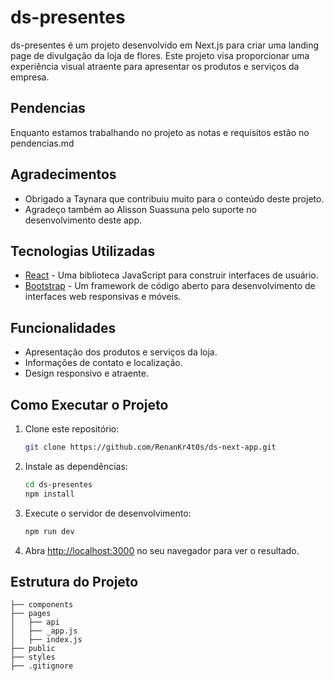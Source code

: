 # ds-presentes
ds-presentes é um projeto desenvolvido em Next.js para criar uma landing page de divulgação da loja de flores. Este projeto visa proporcionar uma experiência visual atraente para apresentar os produtos e serviços da empresa.

## Pendencias
Enquanto estamos trabalhando no projeto as notas e requisitos estão no pendencias.md

## Agradecimentos

- Obrigado a Taynara que contribuiu muito para o conteúdo deste projeto.
- Agradeço também ao Alisson Suassuna pelo suporte no desenvolvimento deste app.

## Tecnologias Utilizadas

- [React](https://reactjs.org/) - Uma biblioteca JavaScript para construir interfaces de usuário.
- [Bootstrap](https://getbootstrap.com/) - Um framework de código aberto para desenvolvimento de interfaces web responsivas e móveis.

## Funcionalidades

- Apresentação dos produtos e serviços da loja.
- Informações de contato e localização.
- Design responsivo e atraente.

## Como Executar o Projeto

1. Clone este repositório:
    ```bash
    git clone https://github.com/RenanKr4t0s/ds-next-app.git
    ```

2. Instale as dependências:
    ```bash
    cd ds-presentes
    npm install
    ```

3. Execute o servidor de desenvolvimento:
    ```bash
    npm run dev
    ```

4. Abra [http://localhost:3000](http://localhost:3000) no seu navegador para ver o resultado.

## Estrutura do Projeto

    ├── components
    ├── pages
    │   ├── api
    │   ├── _app.js
    │   ├── index.js
    ├── public
    ├── styles
    ├── .gitignore
   
